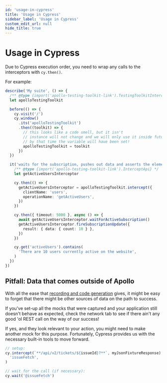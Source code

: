 ```yaml
---
id: 'usage-in-cypress'
title: 'Usage in Cypress'
sidebar_label: 'Usage in Cypress'
custom_edit_url: null
hide_title: true
---
```


# Usage in Cypress

Due to Cypress execution order, you need to wrap any calls to the interceptors with `cy.then()`.

For example:

```ts
describe('My suite', () => {
  /** @type {import('apollo-testing-toolkit-link').TestingToolkitInterceptionManager} */
  let apolloTestingToolkit

  before(() => {
    cy.visit('/')
    cy.window()
      .its('apolloTestingToolkit')
      .then((toolkit) => {
        // this looks like a code smell, but it isn't
        // instance will not change and we will only use it inside future `then`s
        // by that time the variable will have been set!
        apolloTestingToolkit = toolkit
      })
  })

  it('waits for the subscription, pushes out data and asserts the element updated', () => {
    /** @type {import('apollo-testing-toolkit-link').InterceptApi} */
    let getActiveUsersInterceptor

    cy.then(() => {
      getActiveUsersInterceptor = apolloTestingToolkit.intercept({
        clientName: 'users',
        operationName: 'getActiveUsers',
      })
    })

    cy.then({ timeout: 5000 }, async () => {
      await getActiveUsersInterceptor.waitForActiveSubscription()
      getActiveUsersInterceptor.fireSubscriptionUpdate({
        result: { data: { count: 10 } },
      })
    })

    cy.get('activeUsers').contains(
      'There are 10 users currently active on the website',
    )
  })
})
```

## Pitfall: Data that comes outside of Apollo

With all the ease that [recording and code generation](logging-and-recording.md) gives,
it might be easy to forget that there might be other sources of data on the path to success.

If you've set-up all the mocks that were captured and your application
still doesn't behave as expected, check the network tab to see
if there ain't any good 'ol REST call on the way of our success!

If yes, and they look relevant to your action, you might need to make another mock for this purpose.
Fortunately, Cypress provides us with the necessary built-in tools to move forward.

```js
// setup:
cy.intercept(`**/api/v2/tickets/${issueId}?**`, myJsonFixtureResponse).as(
  'issueFetch',
)

// wait for the call (if necessary):
cy.wait('@issueFetch')
```
